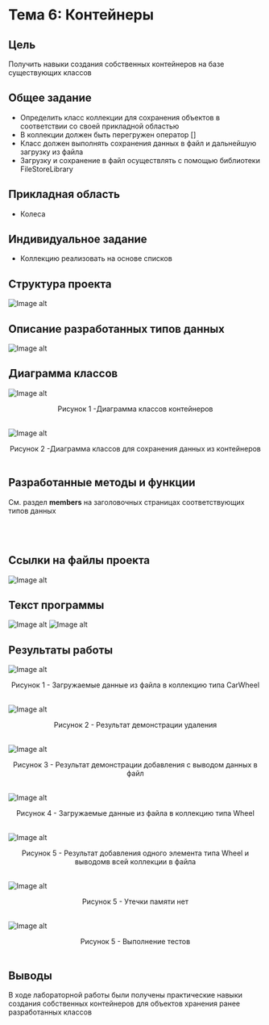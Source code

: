 # Тема 6: Контейнеры

## Цель
Получить навыки создания собственных контейнеров на базе существующих классов

## Общее задание
- Определить класс коллекции <Container> для сохранения объектов в соответствии со своей прикладной областью
- В коллекции должен быть перегружен оператор []
- Класс должен выполнять сохранения данных в файл и дальнейшую загрузку из файла 
- Загрузку и сохранение в файл осуществлять с помощью библиотеки FileStoreLibrary

## Прикладная область
- Колеса

## Индивидуальное задание
- Коллекцию реализовать на основе списков


## Структура проекта

![Image alt](https://raw.githubusercontent.com/kit25a/se-cpp/master/shazhko-artem/doc/shazhko06/source/Image01.png)


## Описание разработанных типов данных

![Image alt](https://raw.githubusercontent.com/kit25a/se-cpp/master/shazhko-artem/doc/shazhko06/source/Image02.png)

## Диаграмма классов

![Image alt](https://raw.githubusercontent.com/kit25a/se-cpp/master/shazhko-artem/doc/shazhko06/source/Image03.png)
<div align="center">Рисунок 1 -Диаграмма классов контейнеров</b></div><br>

![Image alt](https://raw.githubusercontent.com/kit25a/se-cpp/master/shazhko-artem/doc/shazhko06/source/Image03.1.png)
<div align="center">Рисунок 2 -Диаграмма классов для сохранения данных из контейнеров</b></div><br>

## Разработанные методы и функции
См. раздел <b>members</b> на заголовочных страницах соответствующих типов данных

<br><br>
## Ссылки на файлы проекта

![Image alt](https://raw.githubusercontent.com/kit25a/se-cpp/master/shazhko-artem/doc/shazhko06/source/Image04.png)
## Текст программы

![Image alt](https://raw.githubusercontent.com/kit25a/se-cpp/master/shazhko-artem/doc/shazhko06/source/Image05.png)
![Image alt](https://raw.githubusercontent.com/kit25a/se-cpp/master/shazhko-artem/doc/shazhko06/source/Image05.1.png)

## Результаты работы
![Image alt](https://raw.githubusercontent.com/kit25a/se-cpp/master/shazhko-artem/doc/shazhko06/source/Image06.png)
<div align="center">Рисунок 1 - Загружаемые данные из файла в коллекцию типа CarWheel</b></div><br>

![Image alt](https://raw.githubusercontent.com/kit25a/se-cpp/master/shazhko-artem/doc/shazhko06/source/Image07.png)
<div align="center">Рисунок 2 - Результат демонстрации удаления</b></div><br>

![Image alt](https://raw.githubusercontent.com/kit25a/se-cpp/master/shazhko-artem/doc/shazhko06/source/Image08.png)
<div align="center">Рисунок 3 - Результат демонстрации добавления с выводом данных в файл</b></div><br>

![Image alt](https://raw.githubusercontent.com/kit25a/se-cpp/master/shazhko-artem/doc/shazhko06/source/Image09.png)
<div align="center">Рисунок 4 - Загружаемые данные из файла в коллекцию типа Wheel</b></div><br>

![Image alt](https://raw.githubusercontent.com/kit25a/se-cpp/master/shazhko-artem/doc/shazhko06/source/Image10.png)
<div align="center">Рисунок 5 - Результат добавления одного элемента типа Wheel и выводомв всей коллекции в файла</b></div><br>

![Image alt](https://raw.githubusercontent.com/kit25a/se-cpp/master/shazhko-artem/doc/shazhko06/source/Image11.png)
<div align="center">Рисунок 5 - Утечки памяти нет</b></div><br>


![Image alt](https://raw.githubusercontent.com/kit25a/se-cpp/master/shazhko-artem/doc/shazhko06/source/Image12.png)
<div align="center">Рисунок 5 - Выполнение тестов</b></div><br>

## Выводы
В ходе лабораторной работы были получены практические навыки создания собственных контейнеров для объектов хранения ранее разработанных классов